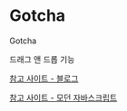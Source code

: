 # Gotcha
Gotcha

드래그 앤 드롭 기능

[참고 사이트 - 블로그](https://inpa.tistory.com/entry/%EB%93%9C%EB%9E%98%EA%B7%B8-%EC%95%A4-%EB%93%9C%EB%A1%AD-Drag-Drop-%EA%B8%B0%EB%8A%A5)

[참고 사이트 - 모던 자바스크립트](https://ko.javascript.info/mouse-drag-and-drop)